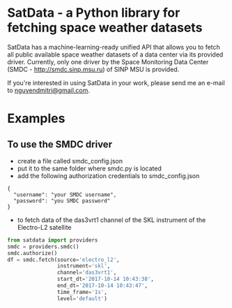 # SatData - a Python library for fetching space weather datasets

SatData has a machine-learning-ready unified API that allows you to fetch all
public available space weather datasets of a data center via its provided
driver.
Currently, only one driver by the Space Monitoring Data Center (SMDC -
http://smdc.sinp.msu.ru) of SINP MSU is
provided.

If you're interested in using SatData in your work, please send me an e-mail to
nguyendmitri@gmail.com.

# Examples

## To use the SMDC driver

* create a file called smdc_config.json
* put it to the same folder where smdc.py is located
* add the following authorization credentials to smdc_config.json
```
{
  "username": "your SMDC username",
  "password": "you SMDC password"
}
```
* to fetch data of the das3vrt1 channel of the SKL instrument of the Electro-L2 satellite
```Python
from satdata import providers
smdc = providers.smdc()
smdc.authorize()
df = smdc.fetch(source='electro_l2',
                instrument='skl',
                channel='das3vrt1',
                start_dt='2017-10-14 10:43:38',
                end_dt='2017-10-14 10:43:47',
                time_frame='1s',
                level='default')
```


